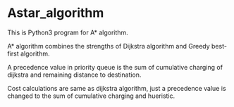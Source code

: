 # Astar_algorithm

This is Python3 program for A* algorithm.

A* algorithm combines the strengths of Dijkstra algorithm and Greedy best-first algorithm.

A precedence value in priority queue is the sum of cumulative charging of dijkstra and remaining distance to destination.

Cost calculations are same as dijkstra algorithm, 
just a precedence value is changed to the sum of cumulative charging and hueristic. 